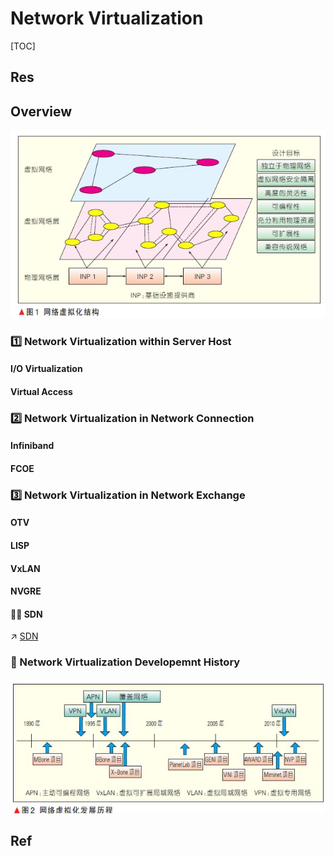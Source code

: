 # Network Virtualization

[TOC]



## Res



## Overview
![](../../../../Assets/Pics/Pasted%20image%2020230412170931.png)

### 1️⃣ Network Virtualization within Server Host
#### I/O Virtualization

#### Virtual Access


### 2️⃣ Network Virtualization in Network Connection
#### Infiniband


#### FCOE


### 3️⃣ Network Virtualization in Network Exchange
#### OTV

#### LISP


#### VxLAN


#### NVGRE

#### 🙌🏻 SDN
↗ [SDN](../🙌🏻%20SDN/SDN.md)



### 📜 Network Virtualization Developemnt History
![](../../../../Assets/Pics/Pasted%20image%2020230412170938.png)






## Ref
